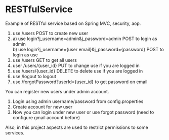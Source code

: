 RESTfulService
==============
Example of RESTful service based on Spring MVC, security, aop.

1. use /users POST to create new user
2.  a) use login?j_username=admin&j_password=admin POST to login as admin   
    b) use login?j_username={user email}&j_password={password} POST to login as use
3. use /users GET to get all users
4. user /users/{user_id} PUT to change use if you are logged in
5. use /users/{user_id} DELETE to delete use if you are logged in
6. use /logout to logout
7. use /forgotPassword?userId={user_id} to get password on email

You can register new users under admin account. 
1. Login using admin username/password from config.properties
2. Create account for new user
3. Now you can login under new user or use forgot password (need to configure gmail account before)
 
Also, in this project aspects are used to restrict permissions to some services.
